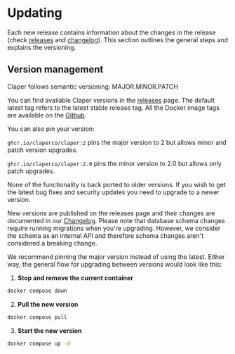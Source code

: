# Updating

Each new release contains information about the changes in the release (check [releases](https://github.com/ClaperCo/Claper/releases) and [changelog](https://github.com/ClaperCo/Claper/blob/main/CHANGELOG.md)). This section outlines the general steps and explains the versioning.

## Version management

Claper follows semantic versioning: MAJOR.MINOR.PATCH

You can find available Claper versions in the [releases](https://github.com/ClaperCo/Claper/releases) page. The default latest tag refers to the latest stable release tag. All the Docker image tags are available on the [Github](https://github.com/ClaperCo/Claper/pkgs/container/claper).

You can also pin your version:

`ghcr.io/claperco/claper:2` pins the major version to 2 but allows minor and patch version upgrades.

`ghcr.io/claperco/claper:2.0` pins the minor version to 2.0 but allows only patch upgrades.

None of the functionality is back ported to older versions. If you wish to get the latest bug fixes and security updates you need to upgrade to a newer version.

New versions are published on the releases page and their changes are documented in our [Changelog](https://github.com/ClaperCo/Claper/blob/main/CHANGELOG.md). Please note that database schema changes require running migrations when you're upgrading. However, we consider the schema as an internal API and therefore schema changes aren't considered a breaking change.

We recommend pinning the major version instead of using the latest. Either way, the general flow for upgrading between versions would look like this:

1. **Stop and remove the current container**

```sh
docker compose down
```

2. **Pull the new version**

```sh
docker compose pull
```

3. **Start the new version**

```sh
docker compose up -d
```
